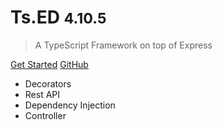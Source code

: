 <!-- _coverpage.md -->


# Ts.ED <small class="version">4.10.5</small>

> A TypeScript Framework on top of Express

<a href="#/getting-started" class="button">Get Started</a>
<a href="https://github.com/Romakita/ts-express-decorators/" class="button white">GitHub</a>

* Decorators
* Rest API
* Dependency Injection
* Controller

